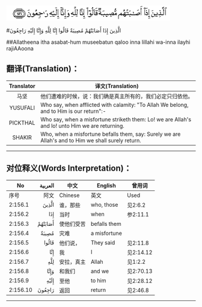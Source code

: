 ![002:156](images/002_156.gif)

#الَّذِينَ إِذَا أَصَابَتْهُمْ مُصِيبَةٌ قَالُوا إِنَّا لِلَّهِ وَإِنَّا إِلَيْهِ رَاجِعُونَ 

##Allatheena itha asabat-hum museebatun qaloo inna lillahi wa-inna ilayhi rajiAAoona 

## 翻译(Translation)：

| Translator | 译文(Translation)                                            |
| :--------: | ------------------------------------------------------------ |
|    马坚    | 他们遭难的时候，说：我们确是真主所有的，我们必定只归依他。   |
|  YUSUFALI  | Who say, when afflicted with calamity: "To Allah We belong, and to Him is our return":- |
|  PICKTHAL  | Who say, when a misfortune striketh them: Lo! we are Allah's and lo! unto Him we are returning. |
|   SHAKIR   | Who, when a misfortune befalls them, say: Surely we are Allah's and to Him we shall surely return. |

---

## 对位释义(Words Interpretation)：

| No       | العربية | 中文       | English      | 曾用词    |
| -------- | ------: | ---------- | ------------ | --------- |
| 序号     |    阿文 | Chinese    | 英文         | Used      |
| 2:156.1  |   الَّذِينَ | 谁，那些   | who, those   | 见2:6.2   |
| 2:156.2  |     إِذَا | 当时       | when         | 参2:11.1  |
| 2:156.3  | أَصَابَتْهُمْ | 使他们受苦 | befalls them |           |
| 2:156.4  |   مُصِيبَةٌ | 灾难       | a misfortune |           |
| 2:156.5  |   قَالُوا | 他们说，   | They said    | 见2:11.8  |
| 2:156.6  |     إِنَّا | 我         | I            | 见2:14.12 |
| 2:156.7  |     لِلَّهِ | 安拉，真主 | Allah        | 见1:2.2   |
| 2:156.8  |    وَإِنَّا | 和我们     | and we       | 见2:70.13 |
| 2:156.9  |    إِلَيْهِ | 至他       | to him       | 见2:28.12 |
| 2:156.10 |  رَاجِعُونَ | 返回       | return       | 见2:46.8  |

---
